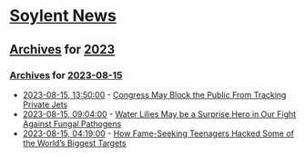 # [Soylent News](../../../README.md)

## [Archives](../../index.md) for [2023](../index.md)

### [Archives](../../index.md) for [2023-08-15](index.md)

* [2023-08-15, 13:50:00](https://soylentnews.org/article.pl?sid=23/08/14/0257215&from=rss) - [Congress May Block the Public From Tracking Private Jets](https://soylentnews.org/article.pl?sid=23/08/14/0257215&from=rss)
* [2023-08-15, 09:04:00](https://soylentnews.org/article.pl?sid=23/08/14/0254203&from=rss) - [Water Lilies May be a Surprise Hero in Our Fight Against Fungal Pathogens](https://soylentnews.org/article.pl?sid=23/08/14/0254203&from=rss)
* [2023-08-15, 04:19:00](https://soylentnews.org/article.pl?sid=23/08/14/0242212&from=rss) - [How Fame-Seeking Teenagers Hacked Some of the World’s Biggest Targets](https://soylentnews.org/article.pl?sid=23/08/14/0242212&from=rss)
